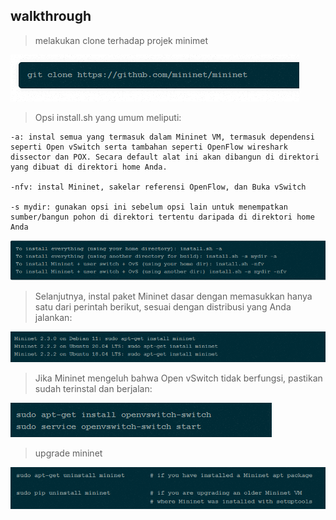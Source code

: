 walkthrough 
-------------------

>melakukan clone terhadap projek minimet

![1](github-minimet.png)

>Opsi install.sh yang umum meliputi:

    -a: instal semua yang termasuk dalam Mininet VM, termasuk dependensi seperti Open vSwitch serta tambahan seperti OpenFlow wireshark dissector dan POX. Secara default alat ini akan dibangun di direktori yang dibuat di direktori home Anda.

    -nfv: instal Mininet, sakelar referensi OpenFlow, dan Buka vSwitch

    -s mydir: gunakan opsi ini sebelum opsi lain untuk menempatkan sumber/bangun pohon di direktori tertentu daripada di direktori home Anda

![2](install-type.png)

>Selanjutnya, instal paket Mininet dasar dengan memasukkan hanya satu dari perintah berikut, sesuai dengan distribusi yang Anda jalankan:

![3](install-mininet.png)

>Jika Mininet mengeluh bahwa Open vSwitch tidak berfungsi, pastikan sudah terinstal dan berjalan:

![4](Vswitch-mininet.png)

>upgrade mininet

![5](upgrade-mininet.png)